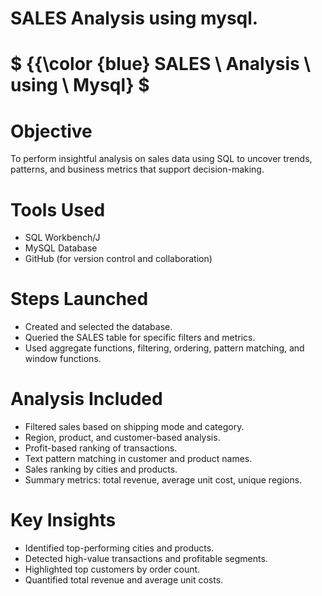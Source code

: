 # SALES Analysis using mysql.
# $ {{\color {blue} SALES \ Analysis \ using \ Mysql} $

# Objective
To perform insightful analysis on sales data using SQL to uncover trends, patterns, and business metrics that support decision-making.

# Tools Used
- SQL Workbench/J
- MySQL Database
- GitHub (for version control and collaboration)

# Steps Launched
- Created and selected the database.
- Queried the SALES table for specific filters and metrics.
- Used aggregate functions, filtering, ordering, pattern matching, and window functions.

# Analysis Included
- Filtered sales based on shipping mode and category.
- Region, product, and customer-based analysis.
- Profit-based ranking of transactions.
- Text pattern matching in customer and product names.
- Sales ranking by cities and products.
- Summary metrics: total revenue, average unit cost, unique regions.

# Key Insights
- Identified top-performing cities and products.
- Detected high-value transactions and profitable segments.
- Highlighted top customers by order count.
- Quantified total revenue and average unit costs.

